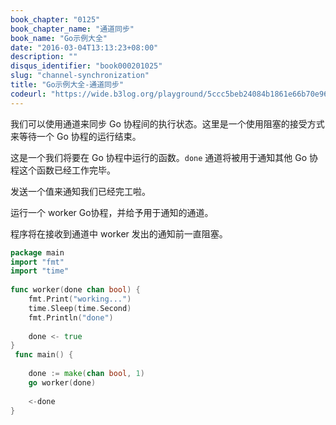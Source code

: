 ```yaml
---
book_chapter: "0125"
book_chapter_name: "通道同步"
book_name: "Go示例大全"
date: "2016-03-04T13:13:23+08:00"
description: ""
disqus_identifier: "book000201025"
slug: "channel-synchronization"
title: "Go示例大全-通道同步"
codeurl: "https://wide.b3log.org/playground/5ccc5beb24084b1861e66b70e96f888a.go"
---
```

 
我们可以使用通道来同步 Go 协程间的执行状态。这里是一个使用阻塞的接受方式来等待一个 Go 协程的运行结束。





这是一个我们将要在 Go 协程中运行的函数。`done` 通道将被用于通知其他 Go 协程这个函数已经工作完毕。

发送一个值来通知我们已经完工啦。



运行一个 worker Go协程，并给予用于通知的通道。

程序将在接收到通道中 worker 发出的通知前一直阻塞。
 

```Go
package main  
import "fmt"
import "time"  
 
func worker(done chan bool) {
    fmt.Print("working...")
    time.Sleep(time.Second)
    fmt.Println("done")  
 
    done <- true
}  
 func main() {  
 
    done := make(chan bool, 1)
    go worker(done)  
 
    <-done
}  
```
